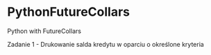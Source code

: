 # PythonFutureCollars
Python with FutureCollars

Zadanie 1 - Drukowanie salda kredytu w oparciu o określone kryteria
